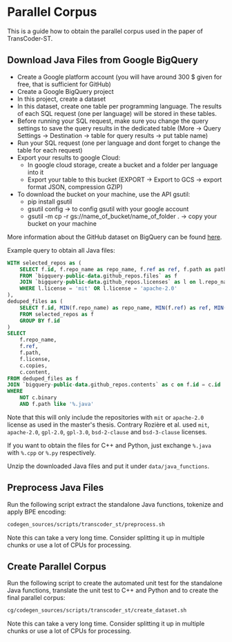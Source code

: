 # Parallel Corpus

This is a guide how to obtain the parallel corpus used in the paper of TransCoder-ST.

## Download Java Files from Google BigQuery
- Create a Google platform account (you will have around 300 $ given for free, that is sufficient for GitHub)
- Create a Google BigQuery project
- In this project, create a dataset
- In this dataset, create one table per programming language. The results of each SQL request (one per language) will be stored in these tables.
- Before running your SQL request, make sure you change the query settings to save the query results in the dedicated table (More -> Query Settings -> Destination -> table for query results -> put table name)
- Run your SQL request (one per language and dont forget to change the table for each request)
- Export your results to google Cloud:
  - In google cloud storage, create a bucket and a folder per language into it
  - Export your table to this bucket (EXPORT -> Export to GCS -> export format JSON, compression GZIP)
- To download the bucket on your machine, use the API gsutil:
  - pip install gsutil
  - gsutil config -> to config gsutil with your google account
  - gsutil -m cp -r gs://name_of_bucket/name_of_folder . -> copy your bucket on your machine

More information about the GitHub dataset on BigQuery can be found [here](https://cloud.google.com/blog/topics/public-datasets/github-on-bigquery-analyze-all-the-open-source-code).

Example query to obtain all Java files:

```sql
WITH selected_repos as (
    SELECT f.id, f.repo_name as repo_name, f.ref as ref, f.path as path, l.license
    FROM `bigquery-public-data.github_repos.files` as f
    JOIN `bigquery-public-data.github_repos.licenses` as l on l.repo_name = f.repo_name
    WHERE l.license = 'mit' OR l.license = 'apache-2.0'
),
deduped_files as (
    SELECT f.id, MIN(f.repo_name) as repo_name, MIN(f.ref) as ref, MIN(f.path) as path, MIN(f.license) as license
    FROM selected_repos as f
    GROUP BY f.id
)
SELECT
    f.repo_name,
    f.ref,
    f.path,
    f.license,
    c.copies,
    c.content,
FROM deduped_files as f
JOIN `bigquery-public-data.github_repos.contents` as c on f.id = c.id
WHERE
    NOT c.binary
    AND f.path like '%.java'
```

Note that this will only include the repositories with `mit` or `apache-2.0` license as used in the master's thesis. Contrary Rozière et al. used `mit`, `apache-2.0`, `gpl-2.0`, `gpl-3.0`, `bsd-2-clause` and `bsd-3-clause` licenses.

If you want to obtain the files for C++ and Python, just exchange `%.java` with `%.cpp` or `%.py` respectively.

Unzip the downloaded Java files and put it under `data/java_functions`.

## Preprocess Java Files
Run the following script extract the standalone Java functions, tokenize and apply BPE encoding:

```sh
codegen_sources/scripts/transcoder_st/preprocess.sh
```

Note this can take a very long time. Consider splitting it up in multiple chunks or use a lot of CPUs for processing.

## Create Parallel Corpus
Run the following script to create the automated unit test for the standalone Java functions, translate the unit test to C++ and Python and to create the final parallel corpus:

```sh
cg/codegen_sources/scripts/transcoder_st/create_dataset.sh
```

Note this can take a very long time. Consider splitting it up in multiple chunks or use a lot of CPUs for processing.
